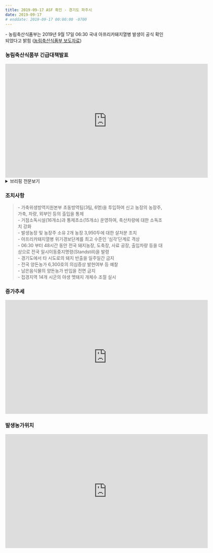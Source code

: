 ```yaml
---
title: 2019-09-17 ASF 확진 - 경기도 파주시
date: 2019-09-17
# enddate: 2019-09-17 00:00:00 -0700
---
```

\- 농림축산식품부는 2019년 9월 17일 06:30 국내 아프리카돼지열병 발생이 공식 확인되었다고 밝힘 ([농림축산식품부 보도자료](http://www.mafra.go.kr/FMD-AI/2095/subview.do?enc=Zm5jdDF8QEB8JTJGYmJzJTJGRk1ELUFJJTJGMzU0JTJGMzIxMzMwJTJGYXJ0Y2xWaWV3LmRvJTNG))

### 농림축산식품부 긴급대책발표  
<iframe width="640" height="360" src="https://www.youtube.com/embed/2J_INnSeWWE" frameborder="0" allow="accelerometer; autoplay; encrypted-media; gyroscope; picture-in-picture" allowfullscreen></iframe>

<details>
<summary>브리핑 전문보기</summary>
<div markdown="1">

안녕하십니까 농림축산식품부 장관 김현수입니다.

발생상황에 대해서 말씀드리겠습니다.

2019년 9월 17일 06시 30분 국내 아프리카 돼지열병 발생이 공식 확인되었습니다. 어제 18시 경기도 파주 소재 양돈 농장에서 어미 돼지 5두가 폐사했다는 신고가 있었습니다. 이에 따라 경기도 위생 시험소에서 폐사축에 대한 시료를 채취하였으며 농림축산 검역본부 정밀 검사 결과 오늘 오전 6시 30분 경 아프리카 돼지열병 양성이 확정되었습니다.

농림축산식품부는 검역본부 역학조사반을 현장에 파견하여 현재 발생 원인을 파악 중에 있습니다. 인근 농장 전파 가능성을 염두에 두고 방역 조치를 실시하고 있으며 발생 농장 반경 3km 이내의 위치한 양돈농장은 없는 것으로 확인하였습니다.

반경 10km 이내의 양돈농가 19호에 대해서는 아프리카 돼지 열병 정밀 검사를 통해 발생 여부를 확인할 계획입니다.

조치 상황에 대해서 말씀드리겠습니다.

농축산식품부는 아프리카 돼지 열병 발생 의심 신고가 접수된 즉시 해당 농장에 대한 긴급 방역조치를 실시하였습니다. 가축위생지원 방역본부 초동 방역팀 6명을 투입하여 신고 농장의 농장주 가축 차량 외부인 등의 출입을 통제하였습니다. 거점 소독시설과 통제 초소도 운영하여 축산 차량에 대한 소독 조치도 강화하였습니다. 또한 발생 농장 및 농장주 소유 2개 농장, 3950두에 대한 살처분 조치도 실시함으로써 초동 방역 조치를 완료하였습니다. 참고로 이 3950두에 대한 살처분 조치는 금일 중으로 완료할 예정입니다. 또 농림축산식품부는 아프리카 돼지열병 양성 확진 판정 즉시 아프리카 돼지열병 위기 경보 단계를 최고 수준인 심각 단계로 격상하였습니다. 금일 06시 30분부터 48시간동안 전국 돼지농장 도축장 사료공장 출입차량 등을 대상으로 전국 일시 이동중지 명령을 발령하였으며 경기도에서 타 시도로의 돼지 반출을 일주일간 금지하는 긴급 조치를 실시하겠습니다. 또한 전국 양돈 농가 6300호의 일제 소독 및 의심 증상 발현 여부도 즉시 예찰하도록 하겠습니다.

아프리카 돼지 열병 주요 전파 요인에 대한 관리도 강화하겠습니다. 금일부터 남은 음식물에 대한 양돈농가 반입을 전면 금지하고 환경부 등 관계부처와 협력하여 접경지역 14개 시군의 야생멧돼지 개체 수 조절도 실시하겠습니다.

농가 및 지자체에 대해서 당부 드리겠습니다.

아프리카 돼지 열병 조기 종식을 위해 지자체와 축산 농가에도 방역 조치가 현장에서 신속히 이뤄질 수 있도록 협조를 당부 드립니다. 전국 지자체는 방역조치사항에 대한 후속 조치에 만전을 기해 주시기 바랍니다. 아프리카 돼지 열병 방역 대책 상황실을 즉시 설치 운영하고 양돈농가 등 축산시설 일제 소독 도축 출하장 임상검사 의심축 발생 시 신고요령 홍보 등을 조속히 실시해주시기 바랍니다.

축산 농가와 도축장 등 관련 시설에서는 방역행동 요령을 철저히 준수해주시기 바랍니다. 농가 등 내·외부 및 출입차량 소독과 ASF 의심증상 발생 시 신속히 검역본부 지자체 등에 신고해주시고 전국 축산농가 모임, 행사 금지 등 아프리카 돼지 열병 확산 차단을 위한 방역조치에 협조해주시기 바랍니다.

아프리카 돼지 열병은 인수공통 전염병이 아닙니다.

시중에 유통되지 않기 때문에 국민 여러분께서도 국산 돼지고기를 안심하고 소비하여 주시기 바랍니다. 농림축산식품부는 과감하고 신속한 방역조치를 통해 아프리카 돼지열병이 조기에 종식될 수 있도록 최선을 다하겠습니다. 감사합니다.

</div>
</details>

### 조치사항
> \- 가축위생방역지원본부 초동방역팀(3팀, 6명)을 투입하여 신고 농장의 농장주, 가축, 차량, 외부인 등의 출입을 통제  
> \- 거점소독시설(16개소)과 통제초소(15개소) 운영하여, 축산차량에 대한 소독조치 강화  
> \- 발생농장 및 농장주 소유 2개 농장 3,950두에 대한 살처분 조치  
> \- 아프리카돼지열병 위기경보단계를 최고 수준인 ‘심각’단계로 격상  
> \- 06:30 부터 48시간 동안 전국 돼지농장, 도축장, 사료 공장, 출입차량 등을 대상으로 전국 일시이동중지명령(Standstill)을 발령  
> \- 경기도에서 타 시도로의 돼지 반출을 일주일간 금지  
> \- 전국 양돈농가 6,300호의 의심증상 발현여부 등 예찰  
> \- 남은음식물의 양돈농가 반입을 전면 금지  
> \- 접경지역 14개 시군의 야생 멧돼지 개체수 조절 실시  

### 증가추세  
<iframe width="640" height="360" src="https://youngjunna.github.io/asf-timeline/190917-chart" frameborder="0" allow="accelerometer; autoplay; encrypted-media; gyroscope; picture-in-picture" allowfullscreen></iframe>

### 발생농가위치  
<iframe width="640" height="360" src="https://youngjunna.github.io/asf-timeline/190917-map" frameborder="0" allow="accelerometer; autoplay; encrypted-media; gyroscope; picture-in-picture" allowfullscreen></iframe>